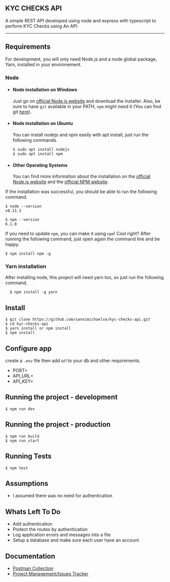 ## KYC CHECKS API

A simple REST API developed using node and express with typescript to perform KYC Checks using An API

---

## Requirements

For development, you will only need Node.js and a node global package, Yarn, installed in your environement.

### Node

-   #### Node installation on Windows

    Just go on [official Node.js website](https://nodejs.org/) and download the installer.
    Also, be sure to have `git` available in your PATH, `npm` might need it (You can find git [here](https://git-scm.com/)).

-   #### Node installation on Ubuntu

    You can install nodejs and npm easily with apt install, just run the following commands.

        $ sudo apt install nodejs
        $ sudo apt install npm

-   #### Other Operating Systems
    You can find more information about the installation on the [official Node.js website](https://nodejs.org/) and the [official NPM website](https://npmjs.org/).

If the installation was successful, you should be able to run the following command.

    $ node --version
    v8.11.3

    $ npm --version
    6.1.0

If you need to update `npm`, you can make it using `npm`! Cool right? After running the following command, just open again the command line and be happy.

    $ npm install npm -g

###

### Yarn installation

After installing node, this project will need yarn too, so just run the following command.

      $ npm install -g yarn


## Install

    $ git clone https://github.com/sannimichaelse/kyc-checks-api.git
    $ cd kyc-checks-api
    $ yarn install or npm install
    $ npm install

## Configure app

create a `.env` file then add url to your db and other requirements.

-   PORT=
-   API_URL=
-   API_KEY=

## Running the project - development

    $ npm run dev 

## Running the project - production

    $ npm run build 
    $ npm run start 
     

## Running Tests

    $ npm test 

## Assumptions

-   I assumed there was no need for authentication


## Whats Left To Do

-   Add authentication
-   Protect the routes by authentication
-   Log application errors and messages into a file
-   Setup a database and make sure each user have an account


## Documentation

-   [Postman Collection](https://documenter.getpostman.com/view/3064040/TVssk912)
-   [Project Management/Issues Tracker](https://www.pivotaltracker.com/n/projects/2482261)